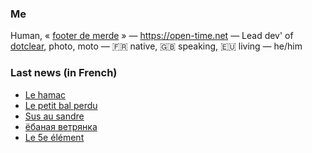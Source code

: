 ### Me

Human, « [footer de merde](https://open-time.net/post/2013/07/17/La-veritable-histoire-du-Footer-de-merde-) » — https://open-time.net — Lead dev' of [dotclear](https://git.dotclear.org/dev/dotclear), photo, moto — 🇫🇷 native, 🇬🇧 speaking, 🇪🇺 living — he/him

### Last news (in French)

<!-- BLOG-POST-LIST:START -->
- [Le hamac](https://open-time.net/post/2022/07/16/Le-hamac)
- [Le petit bal perdu](https://open-time.net/post/2022/07/15/Le-petit-bal-perdu)
- [Sus au sandre](https://open-time.net/post/2022/07/14/Sus-au-sandre)
- [ёбаная ветрянка](https://open-time.net/post/2022/07/13/-)
- [Le 5e élément](https://open-time.net/post/2022/07/12/Le-5e-element)
<!-- BLOG-POST-LIST:END -->
